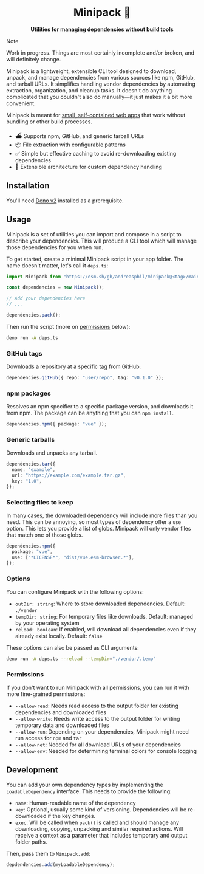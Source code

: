 <h1 align="center">
  Minipack 🦔
</h1>

<p align="center">
  <strong>Utilities for managing dependencies without build tools</strong>
</p>

> [!NOTE]
>
> Work in progress. Things are most certainly incomplete and/or broken, and will
> definitely change.

Minipack is a lightweight, extensible CLI tool designed to download, unpack, and
manage dependencies from various sources like npm, GitHub, and tarball URLs. It
simplifies handling vendor dependencies by automating extraction, organization,
and cleanup tasks. It doesn't do anything complicated that you couldn't also do
manually—it just makes it a bit more convenient.

Minipack is meant for
[small, self-contained web apps](https://github.com/andreasphil/unbuild) that
work without bundling or other build processes.

- ⛴️ Supports npm, GitHub, and generic tarball URLs
- 📦 File extraction with configurable patterns
- ✅ Simple but effective caching to avoid re-downloading existing dependencies
- 👷 Extensible architecture for custom dependency handling

## Installation

You'll need [Deno v2](https://deno.com) installed as a prerequisite.

## Usage

Minipack is a set of utilities you can import and compose in a script to
describe your dependencies. This will produce a CLI tool which will manage those
dependencies for you when run.

To get started, create a minimal Minipack script in your app folder. The name
doesn't matter, let's call it `deps.ts`:

```ts
import Minipack from "https://esm.sh/gh/andreasphil/minipack@<tag>/main.ts?raw";

const dependencies = new Minipack();

// Add your dependencies here
// ...

dependencies.pack();
```

Then run the script (more on [permissions](#permissions) below):

```sh
deno run -A deps.ts
```

### GitHub tags

Downloads a repository at a specific tag from GitHub.

```ts
dependencies.gitHub({ repo: "user/repo", tag: "v0.1.0" });
```

### npm packages

Resolves an npm specifier to a specific package version, and downloads it from
npm. The package can be anything that you can `npm install`.

```ts
dependencies.npm({ package: "vue" });
```

### Generic tarballs

Downloads and unpacks any tarball.

```ts
dependencies.tar({
  name: "example",
  url: "https://example.com/example.tar.gz",
  key: "1.0",
});
```

### Selecting files to keep

In many cases, the downloaded dependency will include more files than you need.
This can be annoying, so most types of dependency offer a `use` option. This
lets you provide a list of globs. Minipack will only vendor files that match one
of those globs.

```ts
dependencies.npm({
  package: "vue",
  use: ["*LICENSE*", "dist/vue.esm-browser.*"],
});
```

### Options

You can configure Minipack with the following options:

- `outDir: string`: Where to store downloaded dependencies. Default: `./vendor`
- `tempDir: string`: For temporary files like downloads. Default: managed by
  your operating system
- `reload: boolean`: If enabled, will download all dependencies even if they
  already exist locally. Default: `false`

These options can also be passed as CLI arguments:

```sh
deno run -A deps.ts --reload --tempDir="./vendor/.temp"
```

### Permissions

If you don't want to run Minipack with all permissions, you can run it with more
fine-grained permissions:

- `--allow-read`: Needs read access to the output folder for existing
  dependencies and downloaded files
- `--allow-write`: Needs write access to the output folder for writing temporary
  data and downloaded files
- `--allow-run`: Depending on your dependencies, Minipack might need run access
  for `npm` and `tar`
- `--allow-net`: Needed for all download URLs of your dependencies
- `--allow-env`: Needed for determining terminal colors for console logging

## Development

You can add your own dependency types by implementing the `LoadableDependency`
interface. This needs to provide the following:

- `name`: Human-readable name of the dependency
- `key`: Optional, usually some kind of versioning. Dependencies will be
  re-downloaded if the key changes.
- `exec`: Will be called when `pack()` is called and should manage any
  downloading, copying, unpacking and similar required actions. Will receive a
  context as a parameter that includes temporary and output folder paths.

Then, pass them to `Minipack.add`:

```ts
depdendencies.add(myLoadableDependency);
```
